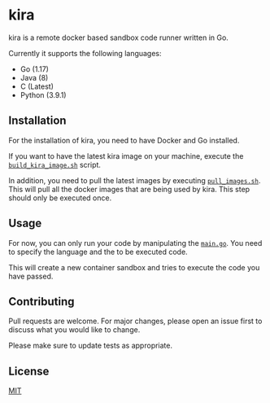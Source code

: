 # kira

kira is a remote docker based sandbox code runner written in Go.

Currently it supports the following languages:

- Go (1.17)
- Java (8)
- C (Latest)
- Python (3.9.1)

## Installation

For the installation of kira, you need to have Docker and Go installed.

If you want to have the latest kira image on your machine, execute the [`build_kira_image.sh`](https://github.com/FlorianWoelki/kira/blob/main/build/build_kira_image.sh) script.

In addition, you need to pull the latest images by executing [`pull_images.sh`](https://github.com/FlorianWoelki/kira/blob/main/build/pull_images.sh). This will pull all the docker images that are being used by kira. This step should only be executed once.

## Usage

For now, you can only run your code by manipulating the [`main.go`](https://github.com/FlorianWoelki/kira/blob/main/main.go). You need to specify the language and the to be executed code.

This will create a new container sandbox and tries to execute the code you have passed.

## Contributing

Pull requests are welcome. For major changes, please open an issue first to discuss what you would like to change.

Please make sure to update tests as appropriate.

## License

[MIT](https://choosealicense.com/licenses/mit/)